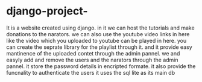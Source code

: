# django-project-
It is a website created using django.
in it we can host the tutorials and make donations to the narators.
we can also use the youtube video links in here like  the video which you uploaded to youtube can be played in here.
you can create the seprate library for the playlist through it.
and it provide easy mantinence of the uploaded contet through the admin pannel.
we and easyly add and remove the users and the narators through the admin pannel.
it store the password details in encripted formate.
it also provide the funcnality to authenticate the users 
it uses the sql lite as its main db 
